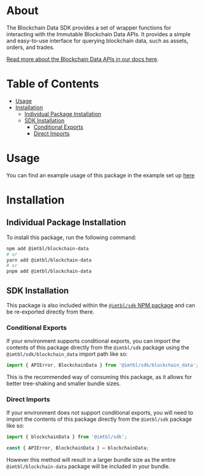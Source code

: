 # About

The Blockchain Data SDK provides a set of wrapper functions for interacting with the Immutable Blockchain Data APIs. It provides a simple and easy-to-use interface for querying blockchain data, such as assets, orders, and trades. 

[Read more about the Blockchain Data APIs in our docs here](https://docs.immutable.com/docs/zkEVM/products/blockchain-data).

# Table of Contents

- [Usage](#usage)
- [Installation](#installation)
  - [Individual Package Installation](#individual-package-installation)
  - [SDK Installation](#sdk-installation)
    - [Conditional Exports](#conditional-exports)
    - [Direct Imports](#direct-imports)

# Usage

You can find an example usage of this package in the example set up [here](https://github.com/immutable/ts-immutable-sdk/tree/main/examples/blockchain-data)

# Installation

## Individual Package Installation

To install this package, run the following command:

```sh
npm add @imtbl/blockchain-data
# or
yarn add @imtbl/blockchain-data
# or
pnpm add @imtbl/blockchain-data
```

## SDK Installation

This package is also included within the [`@imtbl/sdk` NPM package](https://www.npmjs.com/package/@imtbl/sdk) and can be re-exported directly from there.

### Conditional Exports

If your environment supports conditional exports, you can import the contents of this package directly from the `@imtbl/sdk` package using the `@imtbl/sdk/blockchain_data` import path like so:

```ts
import { APIError, BlockchainData } from '@imtbl/sdk/blockchain_data';
```

This is the recommended way of consuming this package, as it allows for better tree-shaking and smaller bundle sizes.

### Direct Imports

If your environment does not support conditional exports, you will need to import the contents of this package directly from the `@imtbl/sdk` package like so:

```ts
import { blockchainData } from '@imtbl/sdk';

const { APIError, BlockchainData } = blockchainData;
```

However this method will result in a larger bundle size as the entire `@imtbl/blockchain-data` package will be included in your bundle.